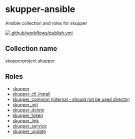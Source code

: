 # skupper-ansible

Ansible collection and roles for skupper

[![.github/workflows/publish.yml](https://github.com/skupperproject/skupper-ansible/actions/workflows/publish.yml/badge.svg)](https://github.com/skupperproject/skupper-ansible/actions/workflows/publish.yml)

## Collection name

skupperproject.skupper

## Roles

* [skupper](https://github.com/skupperproject/skupper-ansible/tree/main/skupper/network/roles/skupper)
* [skupper_cli_install](https://github.com/skupperproject/skupper-ansible/tree/main/skupper/network/roles/skupper_cli_install)
* [skupper_common (internal - should not be used directly)](https://github.com/skupperproject/skupper-ansible/tree/main/skupper/network/roles/skupper_common)
* [skupper_init](https://github.com/skupperproject/skupper-ansible/tree/main/skupper/network/roles/skupper_init)
* [skupper_delete](https://github.com/skupperproject/skupper-ansible/tree/main/skupper/network/roles/skupper_delete)
* [skupper_token](https://github.com/skupperproject/skupper-ansible/tree/main/skupper/network/roles/skupper_token)
* [skupper_link](https://github.com/skupperproject/skupper-ansible/tree/main/skupper/network/roles/skupper_link)
* [skupper_service](https://github.com/skupperproject/skupper-ansible/tree/main/skupper/network/roles/skupper_service)
* [skupper_update](https://github.com/skupperproject/skupper-ansible/tree/main/skupper/network/roles/skupper_update)
